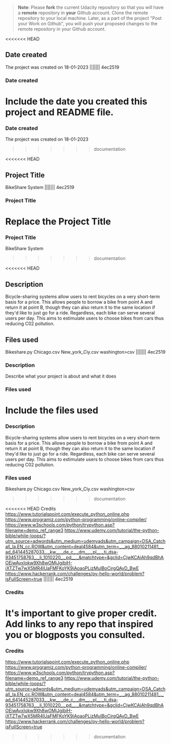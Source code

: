 >**Note**: Please **fork** the current Udacity repository so that you will have a **remote** repository in **your** Github account. Clone the remote repository to your local machine. Later, as a part of the project "Post your Work on Github", you will push your proposed changes to the remote repository in your Github account.

<<<<<<< HEAD
## Date created
The project was created on 18-01-2023
||||||| 4ec2519
### Date created
Include the date you created this project and README file.
=======
### Date created
The project was created on 18-01-2023

>>>>>>> documentation

<<<<<<< HEAD
## Project Title
BikeShare System
||||||| 4ec2519
### Project Title
Replace the Project Title
=======
### Project Title
BikeShare System
>>>>>>> documentation

<<<<<<< HEAD
## Description
Bicycle-sharing systems allow users to rent bicycles on a very short-term basis for a price. This allows people to borrow a bike from point A and return it at point B, though they can also return it to the same location if they'd like to just go for a ride. Regardless, each bike can serve several users per day. This aims to estimulate users to choose bikes from cars thus reducing C02 pollution.

## Files used
Bikeshare.py Chicago.csv New_york_Ciy.csv washington>csv
||||||| 4ec2519
### Description
Describe what your project is about and what it does

### Files used
Include the files used
=======
### Description
Bicycle-sharing systems allow users to rent bicycles on a very short-term basis for a price. This allows people to borrow a bike from point A and return it at point B, though they can also return it to the same location if they'd like to just go for a ride. Regardless, each bike can serve several users per day.
This aims to estimulate users to choose bikes from cars thus reducing C02 pollution.
### Files used
Bikeshare.py
Chicago.csv
New_york_Ciy.csv
washington>csv 
>>>>>>> documentation

<<<<<<< HEAD
Credits
https://www.tutorialspoint.com/execute_python_online.php https://www.programiz.com/python-programming/online-compiler/ https://www.w3schools.com/python/trypython.asp?filename=demo_ref_range3 https://www.udemy.com/tutorial/the-python-bible/while-loops/?utm_source=adwords&utm_medium=udemyads&utm_campaign=DSA_Catchall_la.EN_cc.ROW&utm_content=deal4584&utm_term=_._ag_88010211481_._ad_641445287033_._kw__._de_c_._dm__._pl__._ti_dsa-93451758763_._li_1010220_._pd__._&matchtype=&gclid=CjwKCAiAh9qdBhAOEiwAvxIokw9Xh8wOMjJgibiH-iXTZTw7wX5MR4lUaFMFKoYK9iAoaoPLizMulBoCirgQAvD_BwE https://www.hackerrank.com/challenges/py-hello-world/problem?isFullScreen=true
||||||| 4ec2519
### Credits
It's important to give proper credit. Add links to any repo that inspired you or blogposts you consulted.
=======
### Credits
https://www.tutorialspoint.com/execute_python_online.php
https://www.programiz.com/python-programming/online-compiler/
https://www.w3schools.com/python/trypython.asp?filename=demo_ref_range3
https://www.udemy.com/tutorial/the-python-bible/while-loops/?utm_source=adwords&utm_medium=udemyads&utm_campaign=DSA_Catchall_la.EN_cc.ROW&utm_content=deal4584&utm_term=_._ag_88010211481_._ad_641445287033_._kw__._de_c_._dm__._pl__._ti_dsa-93451758763_._li_1010220_._pd__._&matchtype=&gclid=CjwKCAiAh9qdBhAOEiwAvxIokw9Xh8wOMjJgibiH-iXTZTw7wX5MR4lUaFMFKoYK9iAoaoPLizMulBoCirgQAvD_BwE
https://www.hackerrank.com/challenges/py-hello-world/problem?isFullScreen=true
>>>>>>> documentation

